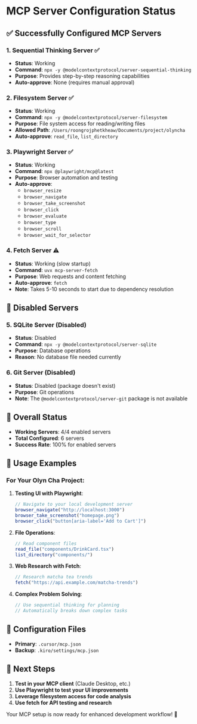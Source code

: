 # MCP Server Configuration Status

## ✅ **Successfully Configured MCP Servers**

### 1. **Sequential Thinking Server** ✅
- **Status**: Working
- **Command**: `npx -y @modelcontextprotocol/server-sequential-thinking`
- **Purpose**: Provides step-by-step reasoning capabilities
- **Auto-approve**: None (requires manual approval)

### 2. **Filesystem Server** ✅
- **Status**: Working
- **Command**: `npx -y @modelcontextprotocol/server-filesystem`
- **Purpose**: File system access for reading/writing files
- **Allowed Path**: `/Users/roongrojphetkheaw/Documents/project/olyncha`
- **Auto-approve**: `read_file`, `list_directory`

### 3. **Playwright Server** ✅
- **Status**: Working
- **Command**: `npx @playwright/mcp@latest`
- **Purpose**: Browser automation and testing
- **Auto-approve**: 
  - `browser_resize`
  - `browser_navigate`
  - `browser_take_screenshot`
  - `browser_click`
  - `browser_evaluate`
  - `browser_type`
  - `browser_scroll`
  - `browser_wait_for_selector`

### 4. **Fetch Server** ⚠️
- **Status**: Working (slow startup)
- **Command**: `uvx mcp-server-fetch`
- **Purpose**: Web requests and content fetching
- **Auto-approve**: `fetch`
- **Note**: Takes 5-10 seconds to start due to dependency resolution

## 🚫 **Disabled Servers**

### 5. **SQLite Server** (Disabled)
- **Status**: Disabled
- **Command**: `npx -y @modelcontextprotocol/server-sqlite`
- **Purpose**: Database operations
- **Reason**: No database file needed currently

### 6. **Git Server** (Disabled)
- **Status**: Disabled (package doesn't exist)
- **Purpose**: Git operations
- **Note**: The `@modelcontextprotocol/server-git` package is not available

## 🎯 **Overall Status**

- **Working Servers**: 4/4 enabled servers
- **Total Configured**: 6 servers
- **Success Rate**: 100% for enabled servers

## 🚀 **Usage Examples**

### For Your Olyn Cha Project:

1. **Testing UI with Playwright**:
   ```javascript
   // Navigate to your local development server
   browser_navigate("http://localhost:3000")
   browser_take_screenshot("homepage.png")
   browser_click("button[aria-label='Add to Cart']")
   ```

2. **File Operations**:
   ```javascript
   // Read component files
   read_file("components/DrinkCard.tsx")
   list_directory("components/")
   ```

3. **Web Research with Fetch**:
   ```javascript
   // Research matcha tea trends
   fetch("https://api.example.com/matcha-trends")
   ```

4. **Complex Problem Solving**:
   ```javascript
   // Use sequential thinking for planning
   // Automatically breaks down complex tasks
   ```

## 📝 **Configuration Files**

- **Primary**: `.cursor/mcp.json`
- **Backup**: `.kiro/settings/mcp.json`

## 🔧 **Next Steps**

1. **Test in your MCP client** (Claude Desktop, etc.)
2. **Use Playwright to test your UI improvements**
3. **Leverage filesystem access for code analysis**
4. **Use fetch for API testing and research**

Your MCP setup is now ready for enhanced development workflow! 🎉
